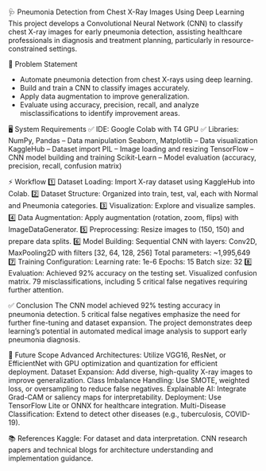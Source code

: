 🩺 Pneumonia Detection from Chest X-Ray Images Using Deep Learning
This project develops a Convolutional Neural Network (CNN) to classify chest X-ray images for early pneumonia detection, 
assisting healthcare professionals in diagnosis and treatment planning, particularly in resource-constrained settings.

🚀 Problem Statement
* Automate pneumonia detection from chest X-rays using deep learning.
* Build and train a CNN to classify images accurately.
* Apply data augmentation to improve generalization.
* Evaluate using accuracy, precision, recall, and analyze misclassifications to identify improvement areas.

🖥️ System Requirements
✅ IDE: Google Colab with T4 GPU
✅ Libraries:
NumPy, Pandas – Data manipulation
Seaborn, Matplotlib – Data visualization
KaggleHub – Dataset import
PIL – Image loading and resizing
TensorFlow – CNN model building and training
Scikit-Learn – Model evaluation (accuracy, precision, recall, confusion matrix)

⚡ Workflow
1️⃣ Dataset Loading: Import X-ray dataset using KaggleHub into Colab.
2️⃣ Dataset Structure: Organized into train, test, val, each with Normal and Pneumonia categories.
3️⃣ Visualization: Explore and visualize samples.
4️⃣ Data Augmentation: Apply augmentation (rotation, zoom, flips) with ImageDataGenerator.
5️⃣ Preprocessing: Resize images to (150, 150) and prepare data splits.
6️⃣ Model Building: Sequential CNN with layers:
   Conv2D, MaxPooling2D with filters [32, 64, 128, 256]
   Total parameters: ~1,995,649
7️⃣ Training Configuration:
   Learning rate: 1e-6
   Epochs: 15
   Batch size: 32
8️⃣ Evaluation:
Achieved 92% accuracy on the testing set.
Visualized confusion matrix.
79 misclassifications, including 5 critical false negatives requiring further attention.  

✅ Conclusion
The CNN model achieved 92% testing accuracy in pneumonia detection.
5 critical false negatives emphasize the need for further fine-tuning and dataset expansion.
The project demonstrates deep learning’s potential in automated medical image analysis to support early pneumonia diagnosis.

🚀 Future Scope
Advanced Architectures: Utilize VGG16, ResNet, or EfficientNet with GPU optimization and quantization for efficient deployment.
Dataset Expansion: Add diverse, high-quality X-ray images to improve generalization.
Class Imbalance Handling: Use SMOTE, weighted loss, or oversampling to reduce false negatives.
Explainable AI: Integrate Grad-CAM or saliency maps for interpretability.
Deployment: Use TensorFlow Lite or ONNX for healthcare integration.
Multi-Disease Classification: Extend to detect other diseases (e.g., tuberculosis, COVID-19).

📚 References
Kaggle: For dataset and data interpretation.
CNN research papers and technical blogs for architecture understanding and implementation guidance.





  
